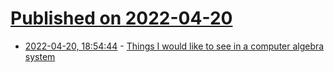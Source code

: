 # [Published on 2022-04-20](index.md)

* [2022-04-20, 18:54:44](https://news.ycombinator.com/item?id=31101332) - [Things I would like to see in a computer algebra system](https://fredrikj.net/blog/2022/04/things-i-would-like-to-see-in-a-computer-algebra-system/)
